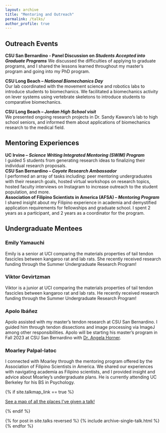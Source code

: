 ```yaml
---
layout: archive
title: "Mentoring and Outreach"
permalink: /talks/
author_profile: true
---
```

## Outreach Events
**CSU San Bernardino - Panel Discussion on _Students Accepted into Graduate Programs_**
We discussed the difficulties of applying to graduate programs, and I shared the lessons learned throughout my master’s program and going into my PhD program.

**CSU Long Beach – _National Biomechanics Day_**  
Our lab coordinated with the movement science and robotics labs to introduce students to biomechanics. We facilitated a biomechanics activity on lever systems using vertebrate skeletons to introduce students to comparative biomechanics.

**CSU Long Beach – _Jordan High School visit_**  
We presented ongoing research projects in Dr. Sandy Kawano’s lab to high school seniors, and informed them about applications of biomechanics research to the medical field.
## Mentoring Experiences  
**UC Irvine – _Science Writing Integrated Mentoring (SWIM) Program_**  
I guided 5 students from generating research ideas to finalizing their individual research proposals.  
**CSU San Bernardino – _Coyote Research Ambassador_**  
I performed an array of tasks including: peer mentoring undergraduates with their research goals, hosted virtual workshops on research topics, hosted faculty interviews on Instagram to increase outreach to the student population, and more.  
**Association of Filipino Scientists in America (AFSA) – _Mentoring Program_**  
I shared insight about my Filipino experience in academia and demystified application requirements for fellowships and graduate school. I spent 2 years as a participant, and 2 years as a coordinator for the program.  
## Undergraduate Mentees  
### Emily Yamauchi  
Emily is a senior at UCI comparing the materials properties of tail tendon fascicles between kangaroo rat and lab rats. She recently received research funding through the Summer Undergraduate Research Program!  
### Viktor Gevirtzman  
Viktor is a junior at UCI comparing the materials properties of tail tendon fascicles between kangaroo rat and lab rats. He recently received research funding through the Summer Undergraduate Research Program!  
### Apolo Ibáñez  
Apolo assisted with my master’s tendon research at CSU San Bernardino. I guided him through tendon dissections and image processing via ImageJ among other responsibilities. Apolo will be starting his master’s program in Fall 2023 at CSU San Bernardino with [Dr. Angela Horner](https://hornerlabcsusb.org/).  
### Moarley Palpal-latoc  
I connected with Moarley through the mentoring program offered by the Association of Filipino Scientists in America. We shared our experiences with navigating academia as Filipino scientists, and I provided insight and advice about Moarley’s undergraduate plans. He is currently attending UC Berkeley for his BS in Psychology.  

{% if site.talkmap_link == true %}

<p style="text-decoration:underline;"><a href="/talkmap.html">See a map of all the places I've given a talk!</a></p>

{% endif %}

{% for post in site.talks reversed %}
  {% include archive-single-talk.html %}
{% endfor %}
